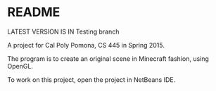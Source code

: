 # README #

LATEST VERSION IS IN Testing branch

A project for Cal Poly Pomona, CS 445 in Spring 2015.

The program is to create an original scene in Minecraft fashion, using OpenGL.

To work on this project, open the project in NetBeans IDE.

